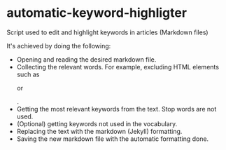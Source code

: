 # automatic-keyword-highligter
Script used to edit and highlight keywords in articles (Markdown files)

It's achieved by doing the following:

- Opening and reading the desired markdown file.
- Collecting the relevant words. For example, excluding HTML elements such as <p> or <div>.
- Getting the most relevant keywords from the text. Stop words are not used.
- (Optional) getting keywords not used in the vocabulary.
- Replacing the text with the markdown (Jekyll) formatting.
- Saving the new markdown file with the automatic formatting done.
